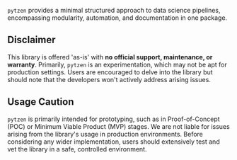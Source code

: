 `pytzen` provides a minimal structured approach to data science pipelines, encompassing modularity, automation, and documentation in one package.

## Disclaimer
This library is offered 'as-is' with **no official support, maintenance, or warranty**. Primarily, `pytzen` is an experimentation, which may not be apt for production settings. Users are encouraged to delve into the library but should note that the developers won't actively address arising issues.

## Usage Caution
`pytzen` is primarily intended for prototyping, such as in Proof-of-Concept (POC) or Minimum Viable Product (MVP) stages. We are not liable for issues arising from the library's usage in production environments. Before considering any wider implementation, users should extensively test and vet the library in a safe, controlled environment.

